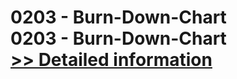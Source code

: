 # 0203 - Burn-Down-Chart<br />0203 - Burn-Down-Chart<br />[>> Detailed information](https://secure.shareit.com/shareit/product.html?productid=301011985&affiliateid=200057808)